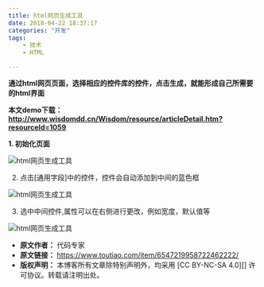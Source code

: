 ```yaml
---
title: html网页生成工具
date: 2018-04-22 18:37:17
categories: "开发"
tags:
	- 技术
	- HTML

---
```


**通过html网页页面，选择相应的控件库的控件，点击生成，就能形成自己所需要的html界面**

**本文demo下载：http://www.wisdomdd.cn/Wisdom/resource/articleDetail.htm?resourceId=1059**

**1. 初始化页面** 

![html网页生成工具][html]

2. 点击\[通用字段\]中的控件，控件会自动添加到中间的蓝色框

![html网页生成工具][html 1]

3. 选中中间控件,属性可以在右侧进行更改，例如宽度，默认值等

![html网页生成工具][html 2]


[html]: http://p1.pstatp.com/large/pgc-image/152439337362810798858c6
[html 1]: http://p3.pstatp.com/large/pgc-image/1524393400331145e1fdd40
[html 2]: http://p1.pstatp.com/large/pgc-image/15243934300308279245e0d
 *  **原文作者：** 代码专家
 *  **原文链接：** https://www.toutiao.com/item/6547219958722462222/
 *  **版权声明：** 本博客所有文章除特别声明外，均采用 [CC BY-NC-SA 4.0][] 许可协议。转载请注明出处。